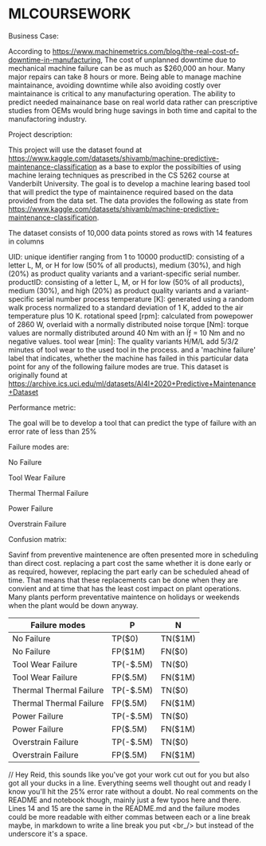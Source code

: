 # MLCOURSEWORK

Business Case:

According to https://www.machinemetrics.com/blog/the-real-cost-of-downtime-in-manufacturing, The cost of unplanned downtime due to mechanical machine failure can be as much as $260,000 an hour. Many major repairs can take 8 hours or more. Being able to manage machine maintainance, avoiding downtime while also avoiding costly over maintainance is critical to any manufacturing operation. The ability to predict needed mainainance base on real world data rather can prescriptive studies from OEMs would bring huge savings in both time and capital to the manufactoring industry. 

Project description:

This project will use the dataset found at https://www.kaggle.com/datasets/shivamb/machine-predictive-maintenance-classification as a base to explor the possibilties of using machine leraing techniques as prescribed in the CS 5262 course at Vanderbilt University. The goal is to develop a machine learing based tool that will predict the type of maintainence required based on the data provided from the data set. The data provides the following as state from https://www.kaggle.com/datasets/shivamb/machine-predictive-maintenance-classification.

The dataset consists of 10,000 data points stored as rows with 14 features in columns

UID: unique identifier ranging from 1 to 10000
productID: consisting of a letter L, M, or H for low (50% of all products), medium (30%), and high (20%) as product quality variants and a variant-specific serial number.
productID: consisting of a letter L, M, or H for low (50% of all products), medium (30%), and high (20%) as product quality variants and a variant-specific serial number
process temperature [K]: generated using a random walk process normalized to a standard deviation of 1 K, added to the air temperature plus 10 K.
rotational speed [rpm]: calculated from powepower of 2860 W, overlaid with a normally distributed noise
torque [Nm]: torque values are normally distributed around 40 Nm with an Ïƒ = 10 Nm and no negative values.
tool wear [min]: The quality variants H/M/L add 5/3/2 minutes of tool wear to the used tool in the process. and a 'machine failure' label that indicates, whether the machine has failed in this particular data point for any of the following failure modes are true.
This dataset is originally found at https://archive.ics.uci.edu/ml/datasets/AI4I+2020+Predictive+Maintenance+Dataset

Performance metric:

The goal will be to develop a tool that can predict the type of failure with an error rate of less than 25%

Failure modes are:

No Failure

Tool Wear Failure

Thermal Thermal Failure

Power Failure

Overstrain Failure

Confusion matrix:

Savinf from preventive maintenence are often presented more in scheduling than direct cost. replacing a part cost the same whether it is done early or as required, however, replacing the part early can be scheduled ahead of time. That means that these replacements can be done when they are convient and at time that has the least cost impact on plant operations. Many plants perform preventative maintence on holidays or weekends when the plant would be down anyway. 

| Failure modes  | P | N |
| ------------- | ------------- | ------------- |
| No Failure  | TP($0) | TN($1M)  |
| No Failure  | FP($1M) | FN($0)  |
| Tool Wear Failure  | TP(-$.5M) | TN($0)  |
| Tool Wear Failure  | FP($.5M) | FN($1M)  |
| Thermal Thermal Failure  | TP(-$.5M) | TN($0)  |
| Thermal Thermal Failure    | FP($.5M) | FN($1M)  |
| Power Failure  | TP(-$.5M) | TN($0)  |
| Power Failure  | FP($.5M) | FN($1M)  |
| Overstrain Failure  | TP(-$.5M) | TN($0)  |
| Overstrain Failure   | FP($.5M) | FN($1M)  |



// Hey Reid, this sounds like you've got your work cut out for you but also got all your ducks in a line. Everything seems well thought out and ready I know you'll hit the 25% error rate without a doubt. No real comments on the README and notebook though, mainly just a few typos here and there. Lines 14 and 15 are the same in the README.md and the failure modes could be more readable with either commas between each or a line break maybe, in markdown to write a line break you put <br_/> but instead of the underscore it's a space.
